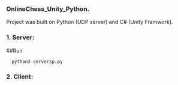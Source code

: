 ### OnlineChess_Unity_Python. 
Project was built on Python (UDP server) and C# (Unity Framwork). 
### 1. Server:
##Run
```
  python3 serversp.py
```
### 2. Client:
